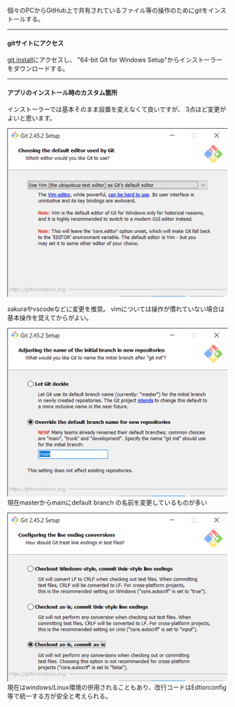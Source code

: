 
個々のPCからGitHub上で共有されているファイル等の操作のためにgitをインストールする。

----
#### gitサイトにアクセス
[git install](https://www.git-scm.com/download/win "git install")にアクセスし、
"64-bit Git for Windows Setup"からインストーラーをダウンロードする。

----
#### アプリのインストール時のカスタム箇所

インストーラーでは基本そのまま設置を変えなくて良いですが、
3点ほど変更がよいと思います。

![editor](images/git/install1.png)

sakuraやvscodeなどに変更を推奨。
vimについては操作が慣れていない場合は基本操作を覚えてからがよい。

![default branch name](images/git/install2.png)
現在masterからmainにdefault branch の名前を変更しているものが多い

![endline](images/git/install3.png)
現在はwindows/Linux環境の併用されることもあり、改行コードはEdtiorconfig等で統一する方が安全と考えられる。



